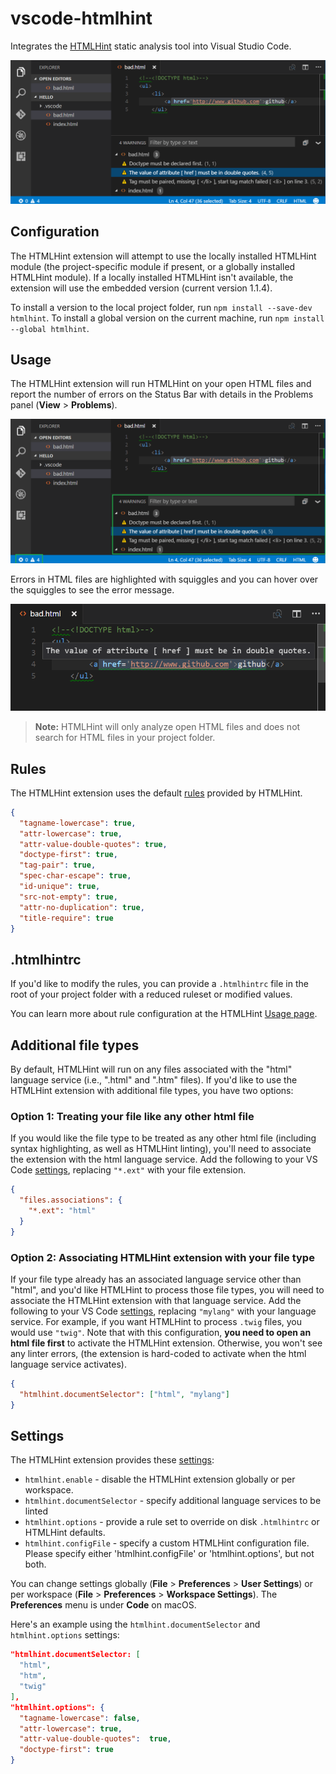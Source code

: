 # vscode-htmlhint

Integrates the [HTMLHint](https://github.com/htmlhint/HTMLHint) static analysis tool into Visual Studio Code.

![hero](https://github.com/htmlhint/vscode-htmlhint/raw/main/htmlhint/images/hero.png)

## Configuration

The HTMLHint extension will attempt to use the locally installed HTMLHint module (the project-specific module if present, or a globally installed HTMLHint module). If a locally installed HTMLHint isn't available, the extension will use the embedded version (current version 1.1.4).

To install a version to the local project folder, run `npm install --save-dev htmlhint`. To install a global version on the current machine, run `npm install --global htmlhint`.

## Usage

The HTMLHint extension will run HTMLHint on your open HTML files and report the number of errors on the Status Bar with details in the Problems panel (**View** > **Problems**).

![status bar](https://github.com/htmlhint/vscode-htmlhint/raw/main/htmlhint/images/status-bar.png)

Errors in HTML files are highlighted with squiggles and you can hover over the squiggles to see the error message.

![hover](https://github.com/htmlhint/vscode-htmlhint/raw/main/htmlhint/images/hover.png)

> **Note:** HTMLHint will only analyze open HTML files and does not search for HTML files in your project folder.

## Rules

The HTMLHint extension uses the default [rules](https://htmlhint.com/docs/user-guide/list-rules) provided by HTMLHint.

```json
{
  "tagname-lowercase": true,
  "attr-lowercase": true,
  "attr-value-double-quotes": true,
  "doctype-first": true,
  "tag-pair": true,
  "spec-char-escape": true,
  "id-unique": true,
  "src-not-empty": true,
  "attr-no-duplication": true,
  "title-require": true
}
```

## .htmlhintrc

If you'd like to modify the rules, you can provide a `.htmlhintrc` file in the root of your project folder with a reduced ruleset or modified values.

You can learn more about rule configuration at the HTMLHint [Usage page](https://htmlhint.com/docs/user-guide/usage/cli).

## Additional file types

By default, HTMLHint will run on any files associated with the "html" language service (i.e., ".html" and ".htm" files). If you'd like to use the HTMLHint extension with additional file types, you have two options:

### Option 1: Treating your file like any other html file

If you would like the file type to be treated as any other html file (including syntax highlighting, as well as HTMLHint linting), you'll need to associate the extension with the html language service. Add the following to your VS Code [settings](https://code.visualstudio.com/docs/getstarted/settings), replacing `"*.ext"` with your file extension.

```json
{
  "files.associations": {
    "*.ext": "html"
  }
}
```

### Option 2: Associating HTMLHint extension with your file type

If your file type already has an associated language service other than "html", and you'd like HTMLHint to process those file types, you will need to associate the HTMLHint extension with that language service. Add the following to your VS Code [settings](https://code.visualstudio.com/docs/getstarted/settings), replacing `"mylang"` with your language service. For example, if you want HTMLHint to process `.twig` files, you would use `"twig"`. Note that with this configuration, **you need to open an html file first** to activate the HTMLHint extension. Otherwise, you won't see any linter errors, (the extension is hard-coded to activate when the html language service activates).

```json
{
  "htmlhint.documentSelector": ["html", "mylang"]
}
```

## Settings

The HTMLHint extension provides these [settings](https://code.visualstudio.com/docs/getstarted/settings):

- `htmlhint.enable` - disable the HTMLHint extension globally or per workspace.
- `htmlhint.documentSelector` - specify additional language services to be linted
- `htmlhint.options` - provide a rule set to override on disk `.htmlhintrc` or HTMLHint defaults.
- `htmlhint.configFile` - specify a custom HTMLHint configuration file. Please specify either 'htmlhint.configFile' or 'htmlhint.options', but not both.

You can change settings globally (**File** > **Preferences** > **User Settings**) or per workspace (**File** > **Preferences** > **Workspace Settings**). The **Preferences** menu is under **Code** on macOS.

Here's an example using the `htmlhint.documentSelector` and `htmlhint.options` settings:

```json
"htmlhint.documentSelector: [
  "html",
  "htm",
  "twig"
],
"htmlhint.options": {
  "tagname-lowercase": false,
  "attr-lowercase": true,
  "attr-value-double-quotes":  true,
  "doctype-first": true
}
```
